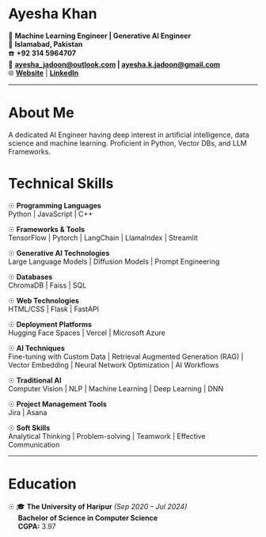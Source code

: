 # Ayesha Khan  

🔧 **Machine Learning Engineer | Generative AI Engineer**  
📍 **Islamabad, Pakistan**  
☎️ **+92 314 5964707**  
📧 **[ayesha_jadoon@outlook.com](mailto:ayesha_jadoon@outlook.com)  |  [ayesha.k.jadoon@gmail.com](mailto:ayesha.k.jadoon@gmail.com)**  
🌐 **[Website]([https://my-portfolio-three-ecru-26.vercel.app/](https://ayeshakhanjadoon.vercel.app/))** | **[LinkedIn](https://www.linkedin.com/in/ayeshajadoon)**  

---
# About Me
A dedicated AI Engineer having deep interest in artificial intelligence, data science and machine learning. Proficient in Python, Vector DBs, and LLM Frameworks.


# Technical Skills
☉ **Programming Languages**  
Python | JavaScript | C++  

☉ **Frameworks & Tools**  
TensorFlow | Pytorch | LangChain | LlamaIndex | Streamlit  

☉ **Generative AI Technologies**  
Large Language Models | Diffusion Models | Prompt Engineering  

☉ **Databases**  
ChromaDB | Faiss | SQL  

☉ **Web Technologies**  
HTML/CSS | Flask | FastAPI  

☉ **Deployment Platforms**  
Hugging Face Spaces | Vercel | Microsoft Azure  

☉ **AI Techniques**  
Fine-tuning with Custom Data | Retrieval Augmented Generation (RAG) | Vector Embedding | Neural Network Optimization  | AI Workflows

☉ **Traditional AI**  
Computer Vision | NLP | Machine Learning | Deep Learning | DNN  

☉ **Project Management Tools**  
Jira | Asana    

☉ **Soft Skills**  
Analytical Thinking | Problem-solving | Teamwork | Effective Communication  

---

# Education  
☉ 🎓 **The University of Haripur**  *(Sep 2020 – Jul 2024)*  
&nbsp;&nbsp;&nbsp;&nbsp; **Bachelor of Science in Computer Science**  
&nbsp;&nbsp;&nbsp;&nbsp; **CGPA:** 3.97  
